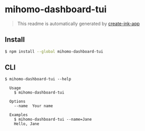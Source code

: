 # mihomo-dashboard-tui

> This readme is automatically generated by [create-ink-app](https://github.com/vadimdemedes/create-ink-app)

## Install

```bash
$ npm install --global mihomo-dashboard-tui
```

## CLI

```
$ mihomo-dashboard-tui --help

  Usage
    $ mihomo-dashboard-tui

  Options
    --name  Your name

  Examples
    $ mihomo-dashboard-tui --name=Jane
    Hello, Jane
```
